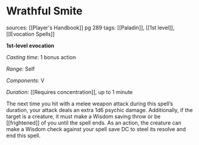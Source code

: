 # Wrathful Smite
sources: [[Player's Handbook]] pg 289
tags: [[Paladin]], [[1st level]], [[Evocation Spells]]

**1st-level evocation**

*Casting time*: 1 bonus action

*Range*: Self

*Components*: V

*Duration*: [[Requires concentration]], up to 1 minute

The next time you hit with a melee weapon attack during this spell’s duration, your attack deals an extra 1d6 psychic damage. Additionally, if the target is a creature, it must make a Wisdom saving throw or be [[frightened]] of you until the spell ends. As an action, the creature can make a Wisdom check against your spell save DC to steel its resolve and end this spell.